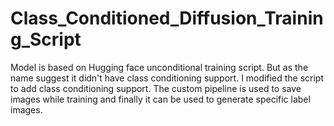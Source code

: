 # Class_Conditioned_Diffusion_Training_Script
Model is based on Hugging face unconditional training script. But as the name suggest it didn't have class conditioning support. I modified the script to add class conditioning support.  The custom pipeline is used to save images while training and finally it can be used to generate specific label images.
